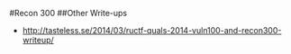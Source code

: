 #Recon 300
##Other Write-ups
* http://tasteless.se/2014/03/ructf-quals-2014-vuln100-and-recon300-writeup/
